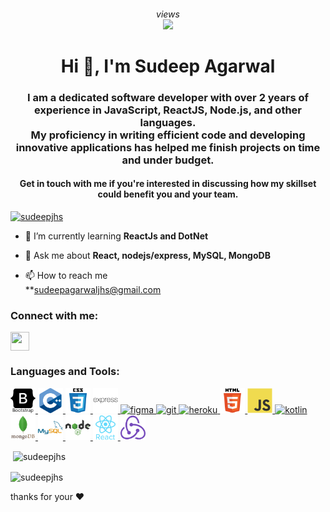 <h6 align="center">views<br><img src ="https://profile-counter.glitch.me/sudeepjhs/count.svg"></h6>
<h1 align="center">Hi 👋, I'm Sudeep Agarwal</h1>
<h3 align="center">I am a dedicated software developer with over 2 years of experience in JavaScript, ReactJS, Node.js, and other languages.  
<br>My proficiency in writing efficient code and developing innovative applications has helped me finish projects on time and under budget.</h3>
<h4 align="center">Get in touch with me if you're interested in discussing how my skillset could benefit you and your team.</h3>

<!--<p align="left"> <img src="https://komarev.com/ghpvc/?username=sudeepjhs&label=Profile%20views&color=0e75b6&style=flat" alt="sudeepjhs" /> </p>-->

<p align="left"> 
<a href="https://github.com/ryo-ma/github-profile-trophy"><img src="https://github-profile-trophy.vercel.app/?username=sudeepjhs&theme=darkhub" alt="sudeepjhs" /></a> </p>

- 🌱 I’m currently learning **ReactJs and DotNet**

- 💬 Ask me about **React, nodejs/express, MySQL, MongoDB**

- 📫 How to reach me
  <br>\*\*sudeepagarwaljhs@gmail.com

<h3 align="left">Connect with me:</h3>
<p align="left">
<a href="https://www.linkedin.com/in/sudeep-agarwal-73546b188" target="blank"><img align="center" src="https://cdn.jsdelivr.net/npm/simple-icons@v4/icons/linkedin.svg" height="30" width="30"/></a>
</p>

<h3 align="left">Languages and Tools:</h3>
<p align="left"> 
    <a href="https://getbootstrap.com" target="_blank"> <img src="https://raw.githubusercontent.com/devicons/devicon/master/icons/bootstrap/bootstrap-plain-wordmark.svg" alt="bootstrap" width="40" height="40"/> </a> 
    <a href="https://www.w3schools.com/cpp/" target="_blank"> <img src="https://raw.githubusercontent.com/devicons/devicon/master/icons/cplusplus/cplusplus-original.svg" alt="cplusplus" width="40" height="40"/> </a> 
    <a href="https://www.w3schools.com/css/" target="_blank"> <img src="https://raw.githubusercontent.com/devicons/devicon/master/icons/css3/css3-original-wordmark.svg" alt="css3" width="40" height="40"/> </a> 
    <a href="https://expressjs.com" target="_blank"> <img src="https://raw.githubusercontent.com/devicons/devicon/master/icons/express/express-original-wordmark.svg" alt="express" width="40" height="40"/> </a> 
    <a href="https://www.figma.com/" target="_blank"> <img src="https://www.vectorlogo.zone/logos/figma/figma-icon.svg" alt="figma" width="40" height="40"/> </a> 
    <a href="https://git-scm.com/" target="_blank"> <img src="https://www.vectorlogo.zone/logos/git-scm/git-scm-icon.svg" alt="git" width="40" height="40"/> </a> 
    <a href="https://heroku.com" target="_blank"> <img src="https://www.vectorlogo.zone/logos/heroku/heroku-icon.svg" alt="heroku" width="40" height="40"/> </a> 
    <a href="https://www.w3.org/html/" target="_blank"> <img src="https://raw.githubusercontent.com/devicons/devicon/master/icons/html5/html5-original-wordmark.svg" alt="html5" width="40" height="40"/> </a>  
    <a href="https://developer.mozilla.org/en-US/docs/Web/JavaScript" target="_blank"> <img src="https://raw.githubusercontent.com/devicons/devicon/master/icons/javascript/javascript-original.svg" alt="javascript" width="40" height="40"/> </a> 
    <a href="https://kotlinlang.org" target="_blank"> <img src="https://www.vectorlogo.zone/logos/kotlinlang/kotlinlang-icon.svg" alt="kotlin" width="40" height="40"/> </a> 
    <a href="https://www.mongodb.com/" target="_blank"> <img src="https://raw.githubusercontent.com/devicons/devicon/master/icons/mongodb/mongodb-original-wordmark.svg" alt="mongodb" width="40" height="40"/> </a> 
    <a href="https://www.mysql.com/" target="_blank"> <img src="https://raw.githubusercontent.com/devicons/devicon/master/icons/mysql/mysql-original-wordmark.svg" alt="mysql" width="40" height="40"/> </a> 
    <a href="https://nodejs.org" target="_blank"> <img src="https://raw.githubusercontent.com/devicons/devicon/master/icons/nodejs/nodejs-original-wordmark.svg" alt="nodejs" width="40" height="40"/> </a> 
    <a href="https://reactjs.org/" target="_blank"> <img src="https://raw.githubusercontent.com/devicons/devicon/master/icons/react/react-original-wordmark.svg" alt="react" width="40" height="40"/> </a> 
    <a href="https://redux.js.org" target="_blank"> <img src="https://raw.githubusercontent.com/devicons/devicon/master/icons/redux/redux-original.svg" alt="redux" width="40" height="40"/> </a> 


<p>&nbsp;<img align="center" src="https://github-readme-stats.vercel.app/api?username=sudeepjhs&theme=radical&show_icons=true&locale=en" alt="sudeepjhs" /></p>

<p><img align="center" src="https://github-readme-streak-stats.herokuapp.com/?user=sudeepjhs&theme=radical" alt="sudeepjhs" /></p>

thanks for your ❤️
